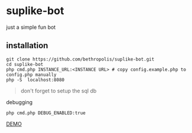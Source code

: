 ﻿# suplike-bot
just a simple fun bot

## installation

```
git clone https://github.com/bethropolis/suplike-bot.git
cd suplike-bot
php cmd.php INSTANCE_URL:<INSTANCE URL> # copy config.example.php to config.php manually
php -S  localhost:8080 
```

> don't forget to setup the sql db

debugging
```
php cmd.php DEBUG_ENABLED:true
```

[DEMO](https://bethro.alwaysdata.net/profile?id=05dab91c3813df210c59fb73e2e5)

